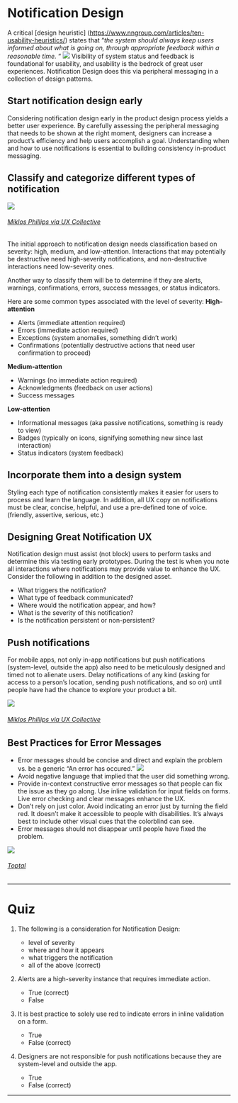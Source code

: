 # Notification Design

A critical [design heuristic] (https://www.nngroup.com/articles/ten-usability-heuristics/) states that “_the system should always keep users informed about what is going on, through appropriate feedback within a reasonable time._ “ 
![](https://prodesigncurriculum.s3.us-east-2.amazonaws.com/notification-mobile.png)
Visibility of system status and feedback is foundational for usability, and usability is the bedrock of great user experiences. Notification Design does this via peripheral messaging in a collection of design patterns. 
## Start notification design early
Considering notification design early in the product design process yields a better user experience. By carefully assessing the peripheral messaging that needs to be shown at the right moment, designers can increase a product’s efficiency and help users accomplish a goal. Understanding when and how to use notifications is essential to building consistency in-product messaging.
## Classify and categorize different types of notification
![](https://prodesigncurriculum.s3.us-east-2.amazonaws.com/notification-categories.png)
###### [Miklos Phillips via UX Collective](https://uxdesign.cc/a-comprehensive-guide-to-notification-design-2fff67f08b7a)
The initial approach to notification design needs classification based on severity: high, medium, and low-attention. Interactions that may potentially be destructive need high-severity notifications, and non-destructive interactions need low-severity ones.

Another way to classify them will be to determine if they are alerts, warnings, confirmations, errors, success messages, or status indicators.

Here are some common types associated with the level of severity:
**High-attention**
-   Alerts (immediate attention required)
-   Errors (immediate action required)
-   Exceptions (system anomalies, something didn’t work)
-   Confirmations (potentially destructive actions that need user confirmation to proceed)

**Medium-attention**
-   Warnings (no immediate action required)
-   Acknowledgments (feedback on user actions)
-   Success messages

**Low-attention**
-   Informational messages (aka passive notifications, something is ready to view)
-   Badges (typically on icons, signifying something new since last interaction)
-   Status indicators (system feedback)
## Incorporate them into a design system
Styling each type of notification consistently makes it easier for users to process and learn the language. In addition, all UX copy on notifications must be clear, concise, helpful, and use a pre-defined tone of voice. (friendly, assertive, serious, etc.)
## Designing Great Notification UX
Notification design must assist (not block) users to perform tasks and determine this via testing early prototypes. During the test is when you note all interactions where notifications may provide value to enhance the UX. Consider the following in addition to the designed asset.
-   What triggers the notification?
-   What type of feedback communicated?
-   Where would the notification appear, and how?
-   What is the severity of this notification?
-   Is the notification persistent or non-persistent?
## Push notifications
For mobile apps, not only in-app notifications but push notifications (system-level, outside the app) also need to be meticulously designed and timed not to alienate users. Delay notifications of any kind (asking for access to a person’s location, sending push notifications, and so on) until people have had the chance to explore your product a bit. 

![](https://prodesigncurriculum.s3.us-east-2.amazonaws.com/push-notifications.jpeg)
###### [Miklos Phillips via UX Collective](https://uxdesign.cc/a-comprehensive-guide-to-notification-design-2fff67f08b7a)
## Best Practices for Error Messages
-   Error messages should be concise and direct and explain the problem vs. be a generic “An error has occured.”
  ![](https://prodesigncurriculum.s3.us-east-2.amazonaws.com/error-messages.png)
-   Avoid negative language that implied that the user did something wrong.
-   Provide in-context constructive error messages so that people can fix the issue as they go along.  Use inline validation for input fields on forms. Live error checking and clear messages enhance the UX.
- Don’t rely on just color. Avoid indicating an error just by turning the field red. It doesn’t make it accessible to people with disabilities. It’s always best to include other visual cues that the colorblind can see.
-   Error messages should not disappear until people have fixed the problem.

![](https://prodesigncurriculum.s3.us-east-2.amazonaws.com/error-message-order.png)
###### [Toptal](https://www.toptal.com/designers/ux/notification-design)

___

# Quiz

1. The following is a consideration for Notification Design:
	- level of severity
	- where and how it appears
	- what triggers the notification
	- all of the above (correct)
2. Alerts are a high-severity instance that requires immediate action.
	 - True (correct)
	 - False 

3. It is best practice to solely use red to indicate errors in inline validation on a form.
	- True
	- False (correct)

4. Designers are not responsible for push notifications because they are system-level and outside the app.
	- True
	- False (correct)

___



